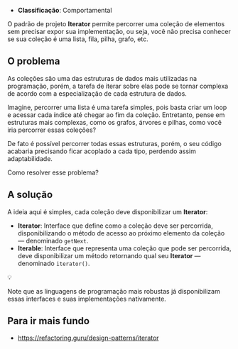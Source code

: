 - **Classificação**: Comportamental

O padrão de projeto **Iterator** permite percorrer uma coleção de elementos sem precisar expor sua implementação, ou seja, você não precisa conhecer se sua coleção é uma lista, fila, pilha, grafo, etc.

## O problema

As coleções são uma das estruturas de dados mais utilizadas na programação, porém, a tarefa de iterar sobre elas pode se tornar complexa de acordo com a especialização de cada estrutura de dados.

Imagine, percorrer uma lista é uma tarefa simples, pois basta criar um loop e acessar cada índice até chegar ao fim da coleção. Entretanto, pense em estruturas mais complexas, como os grafos, árvores e pilhas, como você iria percorrer essas coleções? 

De fato é possível percorrer todas essas estruturas, porém, o seu código acabaria precisando ficar acoplado a cada tipo, perdendo assim adaptabilidade. 

Como resolver esse problema?

## A solução

A ideia aqui é simples, cada coleção deve disponibilizar um **Iterator**:

- **Iterator**: Interface que define como a coleção deve ser percorrida, disponibilizando o método de acesso ao próximo elemento da coleção — denominado `getNext`.
- **Iterable**: Interface que representa uma coleção que pode ser percorrida, deve disponibilizar um método retornando qual seu **Iterator** — denominado `iterator()`.

<aside class="callout">
  <div class="icon">💡</div>
  <div class="content">
    <p>Note que as linguagens de programação mais robustas já disponibilizam essas interfaces e suas implementações nativamente.</p>
  </div>
</aside>

## Para ir mais fundo

- <https://refactoring.guru/design-patterns/iterator>